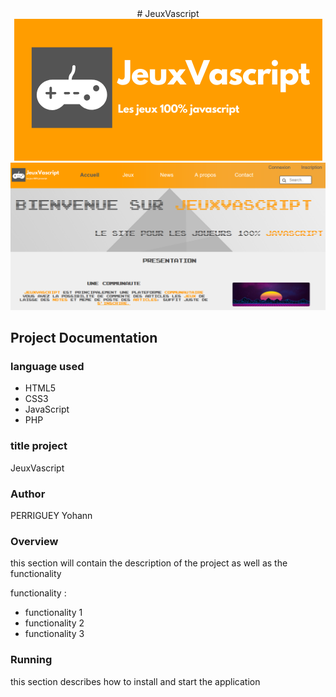 <div align="center">
# JeuxVascript
</div>

<div align="center">
    <img src="app/public/images/logo/Jeuxvacsript2.png">
</div>

<div align="center">
    <img src="app/public/images/screenshot/screen.png">
</div>

## Project Documentation

### language used

* HTML5
* CSS3
* JavaScript
* PHP

### title project

JeuxVascript

### Author 

PERRIGUEY Yohann

### Overview

this section will contain the description of the project as well as the functionality

functionality : 

* functionality 1
* functionality 2
* functionality 3


### Running

this section describes how to install and start the application
